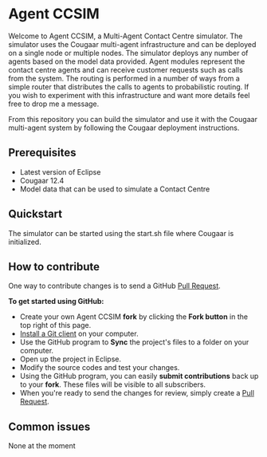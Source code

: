 Agent CCSIM
============

Welcome to Agent CCSIM, a Multi-Agent Contact Centre simulator. The simulator uses the Cougaar multi-agent infrastructure and can be deployed on a single node or multiple nodes. The simulator deploys any number of agents based on the model data provided. Agent modules represent the contact centre agents and can receive customer requests such as calls from the system. The routing is performed in a number of ways from a simple router that distributes the calls to agents to probabilistic routing. If you wish to experiment with this infrastructure and want more details feel free to drop me a message.

From this repository you can build the simulator and use it with the Cougaar multi-agent system by following the Cougaar deployment instructions.

Prerequisites
--------------
- Latest version of Eclipse
- Cougaar 12.4
- Model data that can be used to simulate a Contact Centre

Quickstart
----------
The simulator can be started using the start.sh file where Cougaar is initialized.


How to contribute
-----------------

One way to contribute changes is to send a GitHub [Pull Request](https://help.github.com/articles/using-pull-requests).

**To get started using GitHub:**

- Create your own Agent CCSIM **fork** by clicking the __Fork button__ in the top right of this page.
- [Install a Git client](http://help.github.com/articles/set-up-git) on your computer.
- Use the GitHub program to **Sync** the project's files to a folder on your computer.
- Open up the project in Eclipse.
- Modify the source codes and test your changes.
- Using the GitHub program, you can easily **submit contributions** back up to your **fork**.  These files will be visible to all subscribers.
- When you're ready to send the changes for review, simply create a [Pull Request](https://help.github.com/articles/using-pull-requests).

Common issues
-------------

None at the moment
